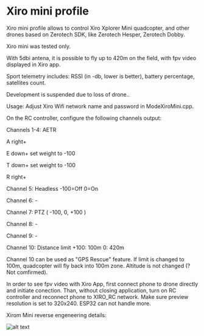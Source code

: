 # Xiro mini profile

Xiro mini profile allows to control Xiro Xplorer Mini quadcopter, and other drones based on Zerotech SDK, like Zerotech Hesper, Zerotech Dobby.

Xiro mini was tested only.

With 5dbi antena, it is possible to fly up to 420m on the field, with fpv video displayed in Xiro app.

Sport telemetry includes: RSSI (in -db, lower is better), battery percentage, satellites count.

Development is suspended due to loss of drone..

Usage:
Adjust Xiro Wifi network name and password in ModeXiroMini.cpp.

On the RC controller, configure the following channels output:

Channels 1-4: AETR

A right+

E down+   set weight to -100

T down+   set weight to -100

R right+


Channel 5: Headless  -100=Off 0=On

Channel 6: -

Channel 7: PTZ ( -100, 0, +100 )

Channel 8: -

Channel 9: -

Channel 10: Distance limit  +100: 100m 0: 420m


Channel 10 can be used as "GPS Rescue" feature. If limit is changed to 100m, quadcopter will fly back into 100m zone. Altitude is not changed (?Not comfirmed).

In order to see fpv video with Xiro App, first connect phone to drone directly and initiate conection. Than, without closing application, turn on RC controller and reconnect phone to XIRO_RC network.
Make sure preview resolution is set to 320x240. ESP32 can not handle more.

Xirom Mini reverse engeneering details:

![alt text](https://raw.githubusercontent.com/RomanLut/hx_espnow_rc/main/doc/xiromini/xiromini_internals.jpg "Xiro Mini reverse engeneering details")
